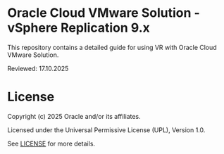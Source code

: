 # Oracle Cloud VMware Solution -vSphere Replication 9.x

This repository contains a detailed guide for using VR with Oracle Cloud VMware Solution.

Reviewed: 17.10.2025

# License

Copyright (c) 2025 Oracle and/or its affiliates.

Licensed under the Universal Permissive License (UPL), Version 1.0.

See [LICENSE](https://github.com/oracle-devrel/technology-engineering/blob/main/LICENSE) for more details.

